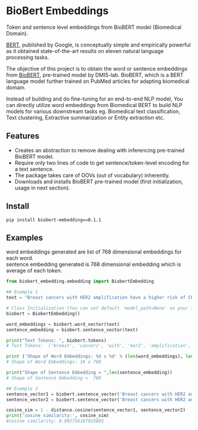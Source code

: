 # BioBert Embeddings
Token and sentence level embeddings from BioBERT model (Biomedical Domain).

[BERT](https://arxiv.org/abs/1810.04805), published by Google, is conceptually simple and empirically powerful as it obtained state-of-the-art results on eleven natural language processing tasks.  

The objective of this project is to obtain the word or sentence embeddings from [BioBERT](https://github.com/dmis-lab/biobert), pre-trained model by DMIS-lab. BioBERT, which is a BERT language model further trained on PubMed articles for adapting biomedical domain.

Instead of building and do fine-tuning for an end-to-end NLP model, You can directly utilize word embeddings from Biomedical BERT to build NLP models for various downstream tasks eg. Biomedical text classification, Text clustering, Extractive summarization or Entity extraction etc.



## Features
* Creates an abstraction to remove dealing with inferencing pre-trained BioBERT model.
* Require only two lines of code to get sentence/token-level encoding for a text sentence.
* The package takes care of OOVs (out of vocabulary) inherently.
* Downloads and installs BioBERT pre-trained model (first initialization, usage in next section).

## Install
```
pip install biobert-embedding==0.1.1
```

## Examples

word embeddings generated are list of 768 dimensional embeddings for each word. <br>
sentence embedding generated is 768 dimensional embedding which is average of each token.

```python
from biobert_embedding.embedding import BiobertEmbedding

## Example 1
text = "Breast cancers with HER2 amplification have a higher risk of CNS metastasis and poorer prognosis."\

# Class Initialization (You can set default 'model_path=None' as your finetuned BERT model path while Initialization)
biobert = BiobertEmbedding()

word_embeddings = biobert.word_vector(text)
sentence_embedding = biobert.sentence_vector(text)

print("Text Tokens: ", biobert.tokens)
# Text Tokens:  ['breast', 'cancers', 'with', 'her2', 'amplification', 'have', 'a', 'higher', 'risk', 'of', 'cns', 'metastasis', 'and', 'poorer', 'prognosis', '.']

print ('Shape of Word Embeddings: %d x %d' % (len(word_embeddings), len(word_embeddings[0])))
# Shape of Word Embeddings: 16 x 768

print("Shape of Sentence Embedding = ",len(sentence_embedding))
# Shape of Sentence Embedding =  768

## Example 2
sentence_vector1 = biobert.sentence_vector('Breast cancers with HER2 amplification have a higher risk of CNS metastasis and poorer prognosis.')
sentence_vector2 = biobert.sentence_vector('Breast cancers with HER2 amplification are more aggressive, have a higher risk of CNS metastasis, and poorer prognosis.')

cosine_sim = 1 - distance.cosine(sentence_vector1, sentence_vector2)
print('cosine similarity:', cosine_sim)
#cosine similarity: 0.992756187915802
```
